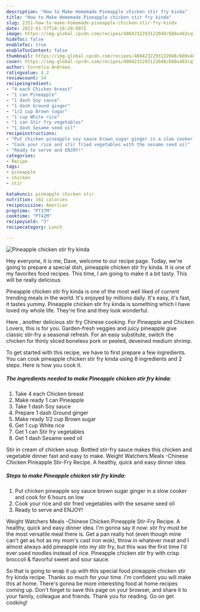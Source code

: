 ```yaml
---
description: "How to Make Homemade Pineapple chicken stir fry kinda"
title: "How to Make Homemade Pineapple chicken stir fry kinda"
slug: 2351-how-to-make-homemade-pineapple-chicken-stir-fry-kinda
date: 2022-01-17T18:16:20.097Z
image: https://img-global.cpcdn.com/recipes/4804232293122048/680x482cq70/pineapple-chicken-stir-fry-kinda-recipe-main-photo.jpg
hideToc: false
enableToc: true
enableTocContent: false
thumbnail: https://img-global.cpcdn.com/recipes/4804232293122048/680x482cq70/pineapple-chicken-stir-fry-kinda-recipe-main-photo.jpg
cover: https://img-global.cpcdn.com/recipes/4804232293122048/680x482cq70/pineapple-chicken-stir-fry-kinda-recipe-main-photo.jpg
author: Cornelia Andrews
ratingvalue: 4.2
reviewcount: 14
recipeingredient:
- "4 each Chicken breast"
- "1 can Pineapple"
- "1 dash Soy sauce"
- "1 dash Ground ginger"
- "1/2 cup Brown sugar"
- "1 cup White rice"
- "1 can Stir fry vegetables"
- "1 dash Sesame seed oil"
recipeinstructions:
- "Put chicken pineapple soy sauce brown sugar ginger in a slow cooker and cook for 6 hours on low"
- "Cook your rice and stir fried vegetables with the sesame seed oil"
- "Ready to serve and ENJOY!"
categories:
- Recipe
tags:
- pineapple
- chicken
- stir

katakunci: pineapple chicken stir 
nutrition: 161 calories
recipecuisine: American
preptime: "PT37M"
cooktime: "PT42M"
recipeyield: "3"
recipecategory: Lunch

---
```



![Pineapple chicken stir fry kinda](https://img-global.cpcdn.com/recipes/4804232293122048/680x482cq70/pineapple-chicken-stir-fry-kinda-recipe-main-photo.jpg)

Hey everyone, it is me, Dave, welcome to our recipe page. Today, we're going to prepare a special dish, pineapple chicken stir fry kinda. It is one of my favorites food recipes. This time, I am going to make it a bit tasty. This will be really delicious.

Pineapple chicken stir fry kinda is one of the most well liked of current trending meals in the world. It's enjoyed by millions daily. It's easy, it's fast, it tastes yummy. Pineapple chicken stir fry kinda is something which I have loved my whole life. They're fine and they look wonderful.

Here , another delicious stir fry Chinese cooking. For Pineapple and Chicken Lovers, this is for you. Garden-fresh veggies and juicy pineapple give classic stir-fry a seasonal refresh. For an easy substitute, switch the chicken for thinly sliced boneless pork or peeled, deveined medium shrimp.


To get started with this recipe, we have to first prepare a few ingredients. You can cook pineapple chicken stir fry kinda using 8 ingredients and 2 steps. Here is how you cook it.

<!--inarticleads1-->

##### The ingredients needed to make Pineapple chicken stir fry kinda:

1. Take 4 each Chicken breast
1. Make ready 1 can Pineapple
1. Take 1 dash Soy sauce
1. Prepare 1 dash Ground ginger
1. Make ready 1/2 cup Brown sugar
1. Get 1 cup White rice
1. Get 1 can Stir fry vegetables
1. Get 1 dash Sesame seed oil


Stir in cream of chicken soup. Bottled stir-fry sauce makes this chicken and vegetable dinner fast and easy to make. Weight Watchers Meals -Chinese Chicken Pineapple Stir-Fry Recipe. A healthy, quick and easy dinner idea. 

<!--inarticleads2-->

##### Steps to make Pineapple chicken stir fry kinda:

1. Put chicken pineapple soy sauce brown sugar ginger in a slow cooker and cook for 6 hours on low
1. Cook your rice and stir fried vegetables with the sesame seed oil
1. Ready to serve and ENJOY!

Weight Watchers Meals -Chinese Chicken Pineapple Stir-Fry Recipe. A healthy, quick and easy dinner idea. I&#39;m gonna say it now: stir fry must be the most versatile meal there is. Get a pan really hot (even though mine can&#39;t get as hot as my mom&#39;s cast iron wok), throw in whatever meat and I almost always add pineapple into my stir fry, but this was the first time I&#39;d ever used noodles instead of rice. Pineapple chicken stir fry with crisp broccoli &amp; flavorful sweet and sour sauce. 

So that is going to wrap it up with this special food pineapple chicken stir fry kinda recipe. Thanks so much for your time. I'm confident you will make this at home. There's gonna be more interesting food at home recipes coming up. Don't forget to save this page on your browser, and share it to your family, colleague and friends. Thank you for reading. Go on get cooking!
